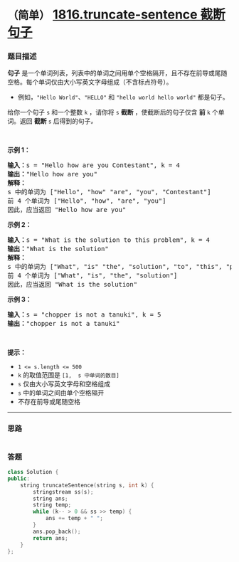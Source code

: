 # `（简单）` [1816.truncate-sentence 截断句子](https://leetcode-cn.com/problems/truncate-sentence/)

### 题目描述
<p><strong>句子</strong> 是一个单词列表，列表中的单词之间用单个空格隔开，且不存在前导或尾随空格。每个单词仅由大小写英文字母组成（不含标点符号）。</p>

<ul>
	<li>例如，<code>"Hello World"</code>、<code>"HELLO"</code> 和 <code>"hello world hello world"</code> 都是句子。</li>
</ul>

<p>给你一个句子 <code>s</code>​​​​​​ 和一个整数 <code>k</code>​​​​​​ ，请你将 <code>s</code>​​ <strong>截断</strong> ​，​​​使截断后的句子仅含 <strong>前</strong> <code>k</code>​​​​​​ 个单词。返回 <strong>截断</strong> <code>s</code>​​​​<em>​​ </em>后得到的句子<em>。</em></p>

<p>&nbsp;</p>

<p><strong>示例 1：</strong></p>

<pre><strong>输入：</strong>s = "Hello how are you Contestant", k = 4
<strong>输出：</strong>"Hello how are you"
<strong>解释：</strong>
s 中的单词为 ["Hello", "how" "are", "you", "Contestant"]
前 4 个单词为 ["Hello", "how", "are", "you"]
因此，应当返回 "Hello how are you"
</pre>

<p><strong>示例 2：</strong></p>

<pre><strong>输入：</strong>s = "What is the solution to this problem", k = 4
<strong>输出：</strong>"What is the solution"
<strong>解释：</strong>
s 中的单词为 ["What", "is" "the", "solution", "to", "this", "problem"]
前 4 个单词为 ["What", "is", "the", "solution"]
因此，应当返回 "What is the solution"</pre>

<p><strong>示例 3：</strong></p>

<pre><strong>输入：</strong>s = "chopper is not a tanuki", k = 5
<strong>输出：</strong>"chopper is not a tanuki"
</pre>

<p>&nbsp;</p>

<p><strong>提示：</strong></p>

<ul>
	<li><code>1 &lt;= s.length &lt;= 500</code></li>
	<li><code>k</code> 的取值范围是 <code>[1,&nbsp; s 中单词的数目]</code></li>
	<li><code>s</code> 仅由大小写英文字母和空格组成</li>
	<li><code>s</code> 中的单词之间由单个空格隔开</li>
	<li>不存在前导或尾随空格</li>
</ul>


---
### 思路
```
```



### 答题
``` C++
class Solution {
public:
    string truncateSentence(string s, int k) {
        stringstream ss(s);
        string ans;
        string temp;
        while (k-- > 0 && ss >> temp) {
            ans += temp + " ";
        }
        ans.pop_back();
        return ans;
    }
};
```




